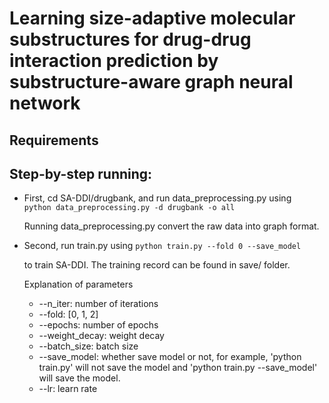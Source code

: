# Learning size-adaptive molecular substructures for drug-drug interaction prediction by substructure-aware graph neural network

## Requirements  

## Step-by-step running:  
- First, cd SA-DDI/drugbank, and run data_preprocessing.py using  
  `python data_preprocessing.py -d drugbank -o all`  

  Running data_preprocessing.py convert the raw data into graph format.

- Second, run train.py using 
  `python train.py --fold 0 --save_model` 

  to train SA-DDI. The training record can be found in save/ folder.

  Explanation of parameters

  - --n_iter: number of iterations
  - --fold: [0, 1, 2]
  - --epochs: number of epochs
  - --weight_decay: weight decay
  - --batch_size: batch size
  - --save_model: whether save model or not, for example, 'python train.py' will not save the model and 'python train.py --save_model' will save the model.
  - --lr: learn rate

